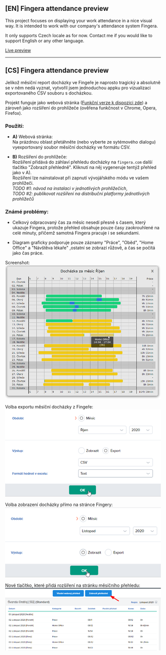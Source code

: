 ## [EN] Fingera attendance preview

This project focuses on displaying your work attendance in a nice visual way. It is intended to work with our company's attendance system Fingera.

It only supports Czech locale as for now. Contact me if you would like to support English or any other language.

[Live preview](https://papooch.github.io/fingera_attendance_preview/)

----------

## [CS] Fingera attendance preview

Jelikož měsíční report docházky ve Fingeře je naprosto tragický a absolutně se v něm nedá vyznat, vytvořil jsem jednoduchou appku pro vizualizaci exportovaného CSV souboru s docházkou.

Projekt funguje jako webová stránka ([Funkční verze k dispozici zde](https://papooch.github.io/fingera_attendance_preview/)) a zároveň jako rozšíření do prohlížeče (ověřena funkčnost v Chrome, Opera, Firefox).

### Použití:
* **A)** Webová stránka:  
  Na prázdnou oblast přetáhněte (nebo vyberte ze sytémového dialogu) vyexportovaný soubor měsíční docházky ve formátu CSV.

* **B)** Rozšíření do prohlížeče:  
  Rozšíření přidává do záhlaví přehledu docházky na `fingera.com` další tlačítko "Zobrazit přehledně". Kliknutí na něj vygeneruje tentýž přehled jako v A).  
  Rozšíření lze nainstalovat při zapnutí vývojářského módu ve vašem prohlížeči.  
  *TODO #1: návod na instalaci v jednotlivých prohlížečích*,  
  *TODO #2: publikovat rozšíření na distribuční platformy jednotlivých prohlížečů*


### Známé problémy:
 * Celkový odpracovaný čas za měsíc nesedí přesně s časem, který ukazuje Fingera, protože přehled obsahuje pouze časy zaokrouhlené na celé minuty, přičemž samotná Fingera pracuje i se sekundami.

 * Diagram graficky podporuje pouze záznamy "Práce", "Oběd", "Home Office" a "Návštěva lékaře" ,ostatní se zobrazí růžově, a čas se počítá jako čas práce.


Screenshot:
![Test Image 1](screenshots/app.png)

Volba exportu měsíční docházky z Fingeře:
![Test Image 1](screenshots/export.png)

Volba zobrazení docházky přímo na stránce Fingery:
![Test Image 1](screenshots/view.png)

Nové tlačítko, které přidá rozšíření na stránku měsíčního přehledu:
![Test Image 1](screenshots/preview.png)